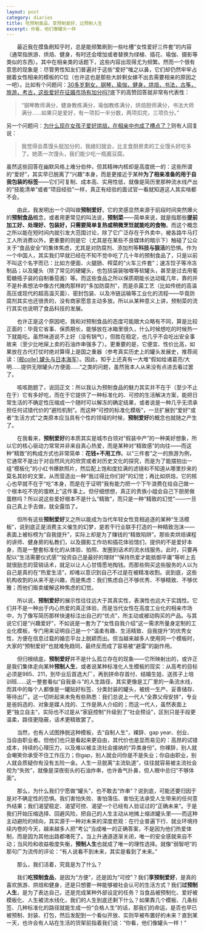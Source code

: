 ```yaml
---
layout: post
category: diaries
title: 吃预制食品，享预制爱好，过预制人生
excerpt: 你看，他们像罐头一样
---
```


&emsp;&emsp;最近我在摸鱼刷知乎时，总是能频繁刷到一些吐槽“女性爱好三件套”的内容（通常指旅游、烘焙、健身，有时还会增加或者替换为绿植、插花、瑜伽、摄影等类似的东西）。其中在相亲类的话题下，这些内容出现得尤为频繁。然而一个很有意思的现象是：尽管男性知友们普遍对于这些“爱好”嗤之以鼻，它们却仍然牢牢占据着女性相亲的模板的C位（也许这也是那些大龄剩女嫁不出去需要相亲的原因之一吧）。比如有个问题问：[30多岁剩女，钢琴，瑜伽，健身，烘焙，书法，古筝，旅游，考古，这些爱好在征婚市场有加分吗?](https://www.zhihu.com/question/304921679)底下的高赞回答就非常有代表性：

> “钢琴教师满分，健身教练满分，瑜伽教练满分，烘焙厨师满分，书法大师满分……如果只是爱好，有一项扣一半分数，两项扣完，三项负分。”
 
另一个问题问：[为什么现在女孩子爱好烘焙，在相亲中也成了槽点了？](https://www.zhihu.com/question/318773505)则有人回复说：

>我觉得会蒸馒头挺加分的，我媳妇就会，比主食厨房卖的工业馒头好吃多了。她蒸一次馒头，我们能少吃一瓶酱豆腐。

虽然这些回答在幽默风格上难分伯仲，但其精神内核却是高度统一的：这些所谓的“爱好”，其实早已脱离了“兴趣”本身，而是更接近于某种**为了相亲准备的用于自我包装的标签**——它们可复制、成本高、实用性低，就像是简历里那种流水线产出的“技能清单”或者“项目经验”一样，真正有经验的面试官一看就知道这人其实啥都不会。

&emsp;&emsp;由此，我发明出一个词叫做**预制爱好**。它的灵感显然来源于前段时间突然爆火的**预制食品**概念，或者用更常见的叫法说，**预制菜**——简单来说，就是指那些**提前加工好、处理好、包装好，只需要简单复热或稍微烹饪就能吃的食物**。而这个概念之所以能在短时间内就引发大范围讨论，除了它广泛存在于外卖中，被各路牛马打工人所消费以外，更重要的则是它（尤其是在某些不良媒体的暗示下）触碰了公众关于“食品安全”的集体焦虑，尤其是对防腐剂、添加剂等**科技与狠活**的恐惧。作为一个中国人，其实我们早就已经在不知不觉中吃了几十年的预制食品了，只是以前不叫这个名字而已：比如方便面、火腿肠、榨菜的“火车三件套”；速冻饺子等冷冻制品；以及罐头（除了常见的硬罐头，也包括袋装咖喱等软罐头，甚至是过去用葡萄糖瓶子装的自制番茄酱）等。而这些食品之所以保质期能长达动辄几年，靠的并不是朴素想法中像古代腌肉那样的“多加防腐剂”，而是杀菌工艺（比如传统的高温高压或现代的超高温灭菌）、密封包装、以及冷链运输等工业化的流程——毕竟防腐剂其实也还很贵的，没有商家愿意主动多放。所以从某种意义上讲，预制菜的流行其实也说明了食品科技的发展。

&emsp;&emsp;也许正是这个原因吧，我和对预制食品的态度可能跟大众略有不同，算是比较正面的：毕竟它省事、保质期长，能够放在冰箱里很久，什么时候想吃的时候热一下就能吃。虽然味道说不上好（没有锅气），但胜在稳定，也几乎不会吃出安全事故来（至少比吔屎上卖的石油炸串强多了）。更重要的是，它便宜、性价比高，如果放在古代打仗时绝对算得上是国之重器（参考真实历史上的罐头发展史，推荐阅读：[[舰colle] 罐头与日本海军](https://bbs.nga.cn/read.php?tid=12053438)）。因此，知乎上还真有一大堆“假如给诸葛亮/大明……提供无限罐头/方便面……”之类的问题，虽然我本人从来没有点进去看过罢了。

&emsp;&emsp;咳咳跑题了，说回正文：所以我认为预制食品的魅力其实并不在于（至少不止在于）它有多好吃，而在于它提供了一种标准化的、可控的生活解决方案，能把日常生活的不确定性压缩成一个随时可以解冻的确定结果，或者说是一种几乎无须承担任何试错代价的“避险机制”。而这种“可控的标准化模板”，一旦扩展到“爱好”或者“生活方式”之类原本应当具有个性的领域的时候，**预制爱好**的概念也就随之产生了。

&emsp;&emsp;在我看来，**预制爱好**的本质其实是城市白领对“假装中产”的一种美好想象，所以它的核心驱动力常常并非来自真心热爱，而是某种对“精致感”的向往——而这种“精致”的构成方式也非常简单：**花钱+不用工作**。以“三件套”之一的旅游为例，它通常不是出于对自然风光的欣赏或者对历史文化的探究，而是为了能摆拍出一组“模板化”的小红书爆款照片，然后配上饱和度拉满的滤镜和不知道从哪里抄来的莫名其妙的文案，从而营造出一种“我过得比你们好”的幻觉；再比如烘焙，它的核心也早就不在于“吃”本身，而是在于证明“我有能力把一个下午浪费在给自己做一个根本吃不完的蛋糕上”这件事上。但仔细想想，真正的贵族小姐会自己下厨房做蛋糕吗？所以说这些爱好根本不是什么“精致”，而只是一种“精致的幻觉”——一旦自己真上手去做，就全露馅了。

&emsp;&emsp;但所有这些**预制爱好**又之所以能成为当代年轻女性竞相追逐的某种“生活模板”，说到底正是消费主义催生的幻梦，是若干行业联手打造的一种精致泡沫——表面上被标榜为“自我提升”，实际上却是为了赚钱的“精致陷阱”。那些卖烘焙课程的讲师、健身房的私教们，以及摄影工作坊和插花体验馆们，提供的不是爱好本身，而是一整套标准化的从体验、拍照、发圈到话术的流水线服务。此时，只要再配以“生活需要仪式感”“投资自己是最好的理财”“保持热爱才能抵御平庸”等听上去就很励志的营销话术，就足以让人心甘情愿地掏钱。而那些购买这些服务的人以为自己是真的在“热爱生活”，却难以意识到自己不过是在被精准收割。说到底，这些机构收割的从来不是兴趣，而是焦虑：我们焦虑自己不够优秀、不够精致、不够优雅；而他们贩卖缓解这种焦虑的幻觉。

&emsp;&emsp;所以说，**预制爱好**的展示性往往远大于其真实性，表演性也远大于实践性。它们并不是一种出于内心热爱的真正体验，而是当代女性在高度工业化的相亲市场中，为了像写简历那样快速标注出自己的“优点”，所主动或被动购买的产品。与其说它们是“兴趣爱好”，不如说是一套为了“女性自我介绍”这一需求所量身定制的工业化模板，专门用来证明自己是一个“温柔有趣、生活精致、自我提升”的优秀女性，方便在信息过载的婚恋平台上脱颖而出。但当越来越多人使用同一个模板时，大家的“预制爱好”也就难免趋同，最终反而成了容易被“避雷”的副作用。

&emsp;&emsp;但归根结底，**预制爱好**并不是什么孤立存在的现象——它所映射出的，或许正是我们集体走向某种**预制人生**，或者说某种标准化人生模板的现实：从高考的目标必须是985、211，到毕业后首选大厂，再到拼命存首付、结婚生娃、送孩子上培训班……这一整套看似“自我奋斗”的人生路径，其实更像是工厂里的一条流水线，而其中的每个人都像是一罐贴好标签、分类封装的罐头，被统一生产、妥善储存、等待出厂。这一切听起来未免有些熟悉：我们总说上一代人“全靠父母安排”，专业是爸妈选的、对象是媒人找的、工作是熟人介绍的；而这一代人，虽然表面上更“独立自主“，实际也不过是从“家庭控制”升级到了“社会预设”，区别只是手段更温柔，路径更隐蔽，话术更精致罢了。

&emsp;&emsp;当然，也有人试图挣脱这种模板，去“自制人生”，裸辞、gap year、创业、当自由职业者。但他们也只是看起来更自由，其代价也是显而易见的：高昂的试错成本，持续的心理压力，以及难以被主流社会接纳的“异类身份”。你裸辞，别人就会嘲笑你承受不住工作压力；你gap，别人就会问你是不是失业；你自由职业，别人就会质疑你有没有五险一金。人生一旦脱离“主流轨道”，往往就容易被主流社会视为“失败”，就像是深夜街头的石油炸串，也许香气扑鼻，但人眼中总归“不够体面”。

&emsp;&emsp;那么，为什么我们宁愿做“罐头”，也不敢去“炸串”？说到底，可能还要归因于是对不确定性的恐惧。我们害怕失败、害怕落伍、害怕无法承受人生带来的任何意外结果；我们渴望稳定、渴望可控、渴望一个已经有人验证过的“正确未来”。于是我们开始压缩选择、回避风险，把自己的人生主动从地摊上缩进罐头里——而这种主动避险的倾向，其实源于一种对未来的深度悲观：在行业普遍下行、就业环境持续内卷的今天，越来越多人把“考公”当成唯一的正确答案，不是因为他们热爱体制，而是因为其他出路都堵死了。当上升通道逐渐关闭，唯一的安全感就来自不动；当风险和收益极度失衡，**预制人生**也就成了唯一的理性选择。就像“弱智吧”的那句广为流传的评论：“有人说看不到未来，其实是看到了未来。”

&emsp;&emsp;那么，我们活着，究竟是为了什么？

&emsp;&emsp;我们**吃预制食品**，是因为“方便”，还是因为“可控”？我们**享预制爱好**，是真的喜欢旅游、烘焙和健身，还是只想要一种能够被社会认可的生活方式？我们**过预制人生**，是为了表达自己，还是完成某种外部设定的任务？当食品被预制化、爱好被模板化、人生被流水线化，我们的人生到底还剩下什么？如果靠几个模板、几条标签、几种标准化的路径就能生成一份“合格人生”的话，那我们的命运，是否也早已被预制、封装、打包，然后发配到一个看似开放、实则早被布置好的未来？直到某一天，也许会有人站在生活的货架前指着我们说：“你看，他们像罐头一样！”
